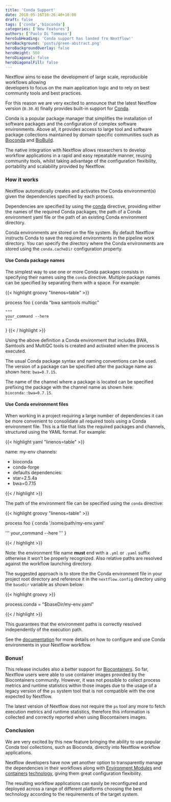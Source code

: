 ```yaml
---
title: 'Conda Support'
date: 2018-05-16T10:26:40+10:00
draft: false
tags: ['conda','bioconda']
categories: ['New Features']
authors: ['Paolo Di Tommaso']
heroSubHeading: 'Conda support has landed fro Nextflow!'
heroBackground: 'posts/green-abstract.png'
heroBackgroundOverlay: false
heroHeight: 500
heroDiagonal: false
heroDiagonalFill: false
---
```


Nextflow aims to ease the development of large scale, reproducible workflows allowing  
developers to focus on the main application logic and to rely on best community tools and
best practices.

For this reason we are very excited to announce that the latest Nextflow version (`0.30.0`) finally
provides built-in support for [Conda](https://conda.io/docs/).

Conda is a popular package manager that simplifies the installation of software packages
and the configuration of complex software environments. Above all, it provides access to large
tool and software package collections maintained by domain specific communities such as
[Bioconda](https://bioconda.github.io) and [BioBuild](https://biobuilds.org/).

The native integration with Nextflow allows researchers to develop workflow applications
in a rapid and easy repeatable manner, reusing community tools, whilst taking advantage of the
configuration flexibility, portability and scalability provided by Nextflow.


### How it works

Nextflow automatically creates and activates the Conda environment(s) given the dependencies
specified by each process.

Dependencies are specified by using the [conda](/docs/latest/process.html#conda) directive,
providing either the names of the required Conda packages, the path of a Conda environment yaml
file or the path of an existing Conda environment directory.

Conda environments are stored on the file system. By default Nextflow instructs Conda to save
the required environments in the pipeline work directory. You can specify the directory where the
Conda environments are stored using the ``conda.cacheDir`` configuration property.


#### Use Conda package names

The simplest way to use one or more Conda packages consists in specifying their names using the ``conda`` directive.
Multiple package names can be specified by separating them with a space. For example:

{{< highlight groovy "linenos=table" >}}

process foo {
    conda "bwa samtools multiqc"

    """
    your_command --here
    """
}
{{< / highlight >}}

Using the above definition a Conda environment that includes BWA, Samtools and MultiQC tools
is created and activated when the process is executed.

The usual Conda package syntax and naming conventions can be used. The version of a package can be
specified after the package name as shown here: ``bwa=0.7.15``.

The name of the channel where a package is located can be specified prefixing the package with
the channel name as shown here: ``bioconda::bwa=0.7.15``.

#### Use Conda environment files

When working in a project requiring a large number of dependencies it can be more convenient
to consolidate all required tools using a Conda environment file. This is a file that
lists the required packages and channels, structured using the YAML format. For example:

{{< highlight yaml "linenos=table" >}}

name: my-env
channels:
  - bioconda
  - conda-forge
  - defaults
dependencies:
  - star=2.5.4a
  - bwa=0.7.15

{{< / highlight >}}

The path of the environment file can be specified using the ``conda`` directive:

{{< highlight groovy "linenos=table" >}}

process foo {
  conda '/some/path/my-env.yaml'

  '''
  your_command --here
  '''
}

{{< / highlight >}}

Note: the environment file name **must** end with a ``.yml`` or ``.yaml`` suffix otherwise
it won't be properly recognized. Also relative paths are resolved against the workflow
launching directory.

The suggested approach is to store the the Conda environment file in your project root directory
and reference it in the `nextflow.config` directory using the ``baseDir`` variable as shown below:

{{< highlight groovy  >}}

process.conda = "$baseDir/my-env.yaml"

{{< / highlight >}}

This guarantees that the environment paths is correctly resolved independently of the execution path.

See the [documentation](/docs/latest/conda.html) for more details on how to configure and
use Conda environments in your Nextflow workflow.  

### Bonus!

This release includes also a better support for [Biocontainers](https://biocontainers.pro/). So far,
Nextflow users were able to use container images provided by the Biocontainers community. However,
it was not possible to collect process metrics and runtime statistics within those images due to the usage
of a legacy version of the `ps` system tool that is not compatible with the one expected by Nextflow.

The latest version of Nextflow does not require the `ps` tool any more to fetch execution metrics
and runtime statistics, therefore this information is collected and correctly reported when using Biocontainers
images.

### Conclusion

We are very excited by this new feature bringing the ability to use popular Conda tool collections,
such as Bioconda, directly into Nextflow workflow applications.

Nextflow developers have now yet another option to transparently manage the dependencies in their
workflows along with [Environment Modules](/docs/latest/process.html#module) and [containers](/docs/latest/docker.html)
[technology](/docs/latest/singularity.html), giving them great configuration flexibility.

The resulting workflow applications can easily be reconfigured and deployed across a range of different
platforms choosing the best technology according to the requirements of the target system.  
